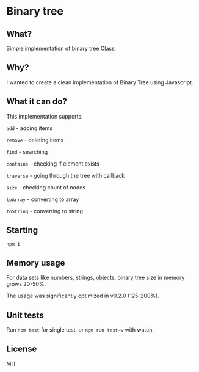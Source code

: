 # Binary tree

## What?

Simple implementation of binary tree Class.

## Why?

I wanted to create a clean implementation of Binary Tree using Javascript.
 
## What it can do?

This implementation supports:

`add` - adding items

`remove` - deleting items

`find` - searching

`contains` - checking if element exists

`traverse` - going through the tree with callback

`size` - checking count of nodes

`toArray` - converting to array

`toString` - converting to string

## Starting

`npm i`

## Memory usage

For data sets like numbers, strings, objects, binary tree size in memory grows 20-50%.

The usage was significantly optimized in v0.2.0 (125-200%).

## Unit tests

Run `npm test` for single test, or `npm run test-w` with watch.

## License 

MIT